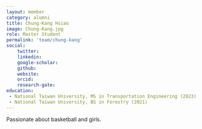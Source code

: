 ```yaml
---
layout: member
category: alumni
title: Chung-Kang Hsiao
image: Chung-Kang.jpg
role: Master Student
permalink: 'team/chung-kang'
social:
    twitter: 
    linkedin: 
    google-scholar: 
    github: 
    website: 
    orcid: 
    research-gate: 
education:
 - National Taiwan University, MS in Transportation Engineering (2023)
 - National Taiwan University, BS in Forestry (2021)
---
```


Passionate about basketball and girls.
